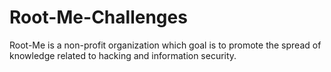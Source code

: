 # Root-Me-Challenges
Root-Me is a non-profit organization which goal is to promote the spread of knowledge related to hacking and information security.
